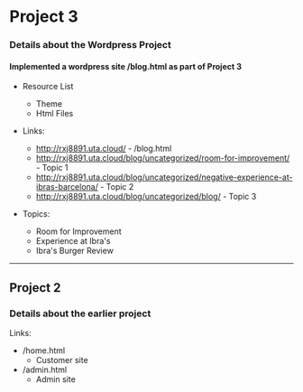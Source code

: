 # Project 3

### Details about the Wordpress Project

#### Implemented a wordpress site /blog.html as part of Project 3
- Resource List
    - Theme
    - Html Files

- Links:
    - http://rxj8891.uta.cloud/ - /blog.html
    - http://rxj8891.uta.cloud/blog/uncategorized/room-for-improvement/ - Topic 1
    - http://rxj8891.uta.cloud/blog/uncategorized/negative-experience-at-ibras-barcelona/ - Topic 2
    - http://rxj8891.uta.cloud/blog/uncategorized/blog/ - Topic 3

- Topics:
    - Room for Improvement
    - Experience at Ibra's
    - Ibra's Burger Review

---

## Project 2
### Details about the earlier project 
Links:
 - /home.html
    - Customer site
 - /admin.html
    - Admin site